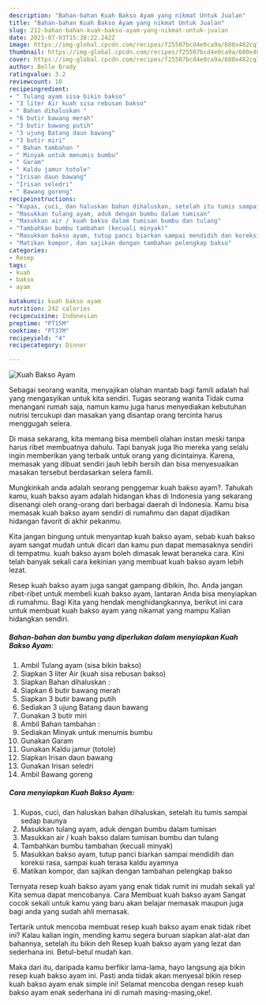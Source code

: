 ```yaml
---
description: "Bahan-bahan Kuah Bakso Ayam yang nikmat Untuk Jualan"
title: "Bahan-bahan Kuah Bakso Ayam yang nikmat Untuk Jualan"
slug: 212-bahan-bahan-kuah-bakso-ayam-yang-nikmat-untuk-jualan
date: 2021-07-03T15:38:22.242Z
image: https://img-global.cpcdn.com/recipes/f25507bcd4e0ca9a/680x482cq70/kuah-bakso-ayam-foto-resep-utama.jpg
thumbnail: https://img-global.cpcdn.com/recipes/f25507bcd4e0ca9a/680x482cq70/kuah-bakso-ayam-foto-resep-utama.jpg
cover: https://img-global.cpcdn.com/recipes/f25507bcd4e0ca9a/680x482cq70/kuah-bakso-ayam-foto-resep-utama.jpg
author: Belle Brady
ratingvalue: 3.2
reviewcount: 10
recipeingredient:
- " Tulang ayam sisa bikin bakso"
- "3 liter Air kuah sisa rebusan bakso"
- " Bahan dihaluskan "
- "6 butir bawang merah"
- "3 butir bawang putih"
- "3 ujung Batang daun bawang"
- "3 butir miri"
- " Bahan tambahan "
- " Minyak untuk menumis bumbu"
- " Garam"
- " Kaldu jamur totole"
- "Irisan daun bawang"
- "Irisan seledri"
- " Bawang goreng"
recipeinstructions:
- "Kupas, cuci, dan haluskan bahan dihaluskan, setelah itu tumis sampai sedap baunya"
- "Masukkan tulang ayam, aduk dengan bumbu dalam tumisan"
- "Masukkan air / kuah bakso dalam tumisan bumbu dan tulang"
- "Tambahkan bumbu tambahan (kecuali minyak)"
- "Masukkan bakso ayam, tutup panci biarkan sampai mendidih dan koreksi rasa, sampai kuah terasa kaldu ayamnya"
- "Matikan kompor, dan sajikan dengan tambahan pelengkap bakso"
categories:
- Resep
tags:
- kuah
- bakso
- ayam

katakunci: kuah bakso ayam 
nutrition: 242 calories
recipecuisine: Indonesian
preptime: "PT15M"
cooktime: "PT37M"
recipeyield: "4"
recipecategory: Dinner

---
```



![Kuah Bakso Ayam](https://img-global.cpcdn.com/recipes/f25507bcd4e0ca9a/680x482cq70/kuah-bakso-ayam-foto-resep-utama.jpg)

Sebagai seorang wanita, menyajikan olahan mantab bagi famili adalah hal yang mengasyikan untuk kita sendiri. Tugas seorang  wanita Tidak cuma menangani rumah saja, namun kamu juga harus menyediakan kebutuhan nutrisi tercukupi dan masakan yang disantap orang tercinta harus menggugah selera.

Di masa  sekarang, kita memang bisa membeli olahan instan meski tanpa harus ribet membuatnya dahulu. Tapi banyak juga lho mereka yang selalu ingin memberikan yang terbaik untuk orang yang dicintainya. Karena, memasak yang dibuat sendiri jauh lebih bersih dan bisa menyesuaikan masakan tersebut berdasarkan selera famili. 



Mungkinkah anda adalah seorang penggemar kuah bakso ayam?. Tahukah kamu, kuah bakso ayam adalah hidangan khas di Indonesia yang sekarang disenangi oleh orang-orang dari berbagai daerah di Indonesia. Kamu bisa memasak kuah bakso ayam sendiri di rumahmu dan dapat dijadikan hidangan favorit di akhir pekanmu.

Kita jangan bingung untuk menyantap kuah bakso ayam, sebab kuah bakso ayam sangat mudah untuk dicari dan kamu pun dapat memasaknya sendiri di tempatmu. kuah bakso ayam boleh dimasak lewat beraneka cara. Kini telah banyak sekali cara kekinian yang membuat kuah bakso ayam lebih lezat.

Resep kuah bakso ayam juga sangat gampang dibikin, lho. Anda jangan ribet-ribet untuk membeli kuah bakso ayam, lantaran Anda bisa menyiapkan di rumahmu. Bagi Kita yang hendak menghidangkannya, berikut ini cara untuk membuat kuah bakso ayam yang nikamat yang mampu Kalian hidangkan sendiri.

<!--inarticleads1-->

##### Bahan-bahan dan bumbu yang diperlukan dalam menyiapkan Kuah Bakso Ayam:

1. Ambil  Tulang ayam (sisa bikin bakso)
1. Siapkan 3 liter Air (kuah sisa rebusan bakso)
1. Siapkan  Bahan dihaluskan :
1. Siapkan 6 butir bawang merah
1. Siapkan 3 butir bawang putih
1. Sediakan 3 ujung Batang daun bawang
1. Gunakan 3 butir miri
1. Ambil  Bahan tambahan :
1. Sediakan  Minyak untuk menumis bumbu
1. Gunakan  Garam
1. Gunakan  Kaldu jamur (totole)
1. Siapkan Irisan daun bawang
1. Gunakan Irisan seledri
1. Ambil  Bawang goreng




<!--inarticleads2-->

##### Cara menyiapkan Kuah Bakso Ayam:

1. Kupas, cuci, dan haluskan bahan dihaluskan, setelah itu tumis sampai sedap baunya
1. Masukkan tulang ayam, aduk dengan bumbu dalam tumisan
1. Masukkan air / kuah bakso dalam tumisan bumbu dan tulang
1. Tambahkan bumbu tambahan (kecuali minyak)
1. Masukkan bakso ayam, tutup panci biarkan sampai mendidih dan koreksi rasa, sampai kuah terasa kaldu ayamnya
1. Matikan kompor, dan sajikan dengan tambahan pelengkap bakso




Ternyata resep kuah bakso ayam yang enak tidak rumit ini mudah sekali ya! Kita semua dapat mencobanya. Cara Membuat kuah bakso ayam Sangat cocok sekali untuk kamu yang baru akan belajar memasak maupun juga bagi anda yang sudah ahli memasak.

Tertarik untuk mencoba membuat resep kuah bakso ayam enak tidak ribet ini? Kalau kalian ingin, mending kamu segera buruan siapkan alat-alat dan bahannya, setelah itu bikin deh Resep kuah bakso ayam yang lezat dan sederhana ini. Betul-betul mudah kan. 

Maka dari itu, daripada kamu berfikir lama-lama, hayo langsung aja bikin resep kuah bakso ayam ini. Pasti anda tiidak akan menyesal bikin resep kuah bakso ayam enak simple ini! Selamat mencoba dengan resep kuah bakso ayam enak sederhana ini di rumah masing-masing,oke!.

